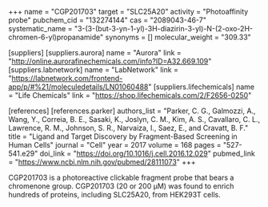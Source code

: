 +++
name = "CGP201703"
target = "SLC25A20"
activity = "Photoaffinity probe"
pubchem_cid = "132274144"
cas = "2089043-46-7"
systematic_name = "3-(3-(but-3-yn-1-yl)-3H-diazirin-3-yl)-N-(2-oxo-2H-chromen-6-yl)propanamide"
synonyms = []
molecular_weight = "309.33"

[suppliers]
    [suppliers.aurora]
        name = "Aurora"
        link = "http://online.aurorafinechemicals.com/info?ID=A32.669.109"
    [suppliers.labnetwork]
        name = "LabNetwork"
        link = "https://labnetwork.com/frontend-app/p/#%21/moleculedetails/LN01060488"
    [suppliers.lifechemicals]
        name = "Life Chemicals"
        link = "https://shop.lifechemicals.com/2/F2656-0250"

[references]
    [references.parker]
        authors_list = "Parker, C. G., Galmozzi, A., Wang, Y., Correia, B. E., Sasaki, K., Joslyn, C. M., Kim, A. S., Cavallaro, C. L., Lawrence, R. M., Johnson, S. R., Narvaiza, I., Saez, E., and Cravatt, B. F."
        title = "Ligand and Target Discovery by Fragment-Based Screening in Human Cells"
        journal = "Cell"
        year = 2017
        volume = 168
        pages = "527-541.e29"
        doi_link = "https://doi.org/10.1016/j.cell.2016.12.029"
        pubmed_link = "https://www.ncbi.nlm.nih.gov/pubmed/28111073"
+++

CGP201703 is a photoreactive clickable fragment probe that bears a chromenone group. CGP201703 (20 or 200 µM) was found to enrich hundreds of proteins, including SLC25A20, from HEK293T cells.